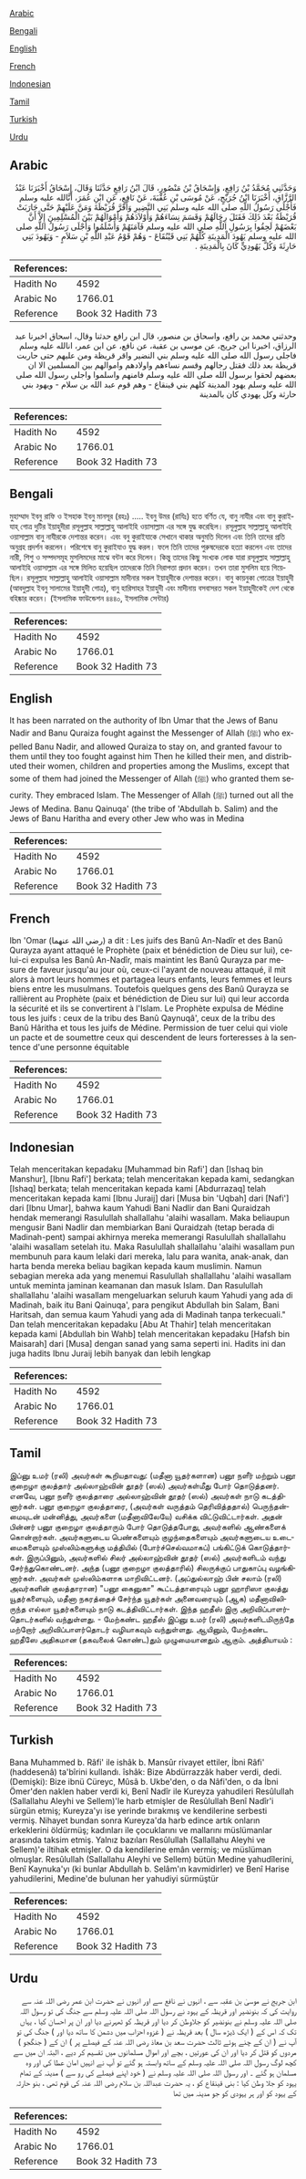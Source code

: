 [Arabic](#arabic)

[Bengali](#bengali)

[English](#english)

[French](#french)

[Indonesian](#indonesian)

[Tamil](#tamil)

[Turkish](#turkish)

[Urdu](#urdu)

## Arabic


<div dir="rtl" lang="ar" style={{fontSize:'larger',backgroundColor:'#f8f9fa',padding:20}}>
وَحَدَّثَنِي مُحَمَّدُ بْنُ رَافِعٍ، وَإِسْحَاقُ بْنُ مَنْصُورٍ، قَالَ ابْنُ رَافِعٍ حَدَّثَنَا وَقَالَ، إِسْحَاقُ أَخْبَرَنَا عَبْدُ الرَّزَّاقِ، أَخْبَرَنَا ابْنُ جُرَيْجٍ، عَنْ مُوسَى بْنِ عُقْبَةَ، عَنْ نَافِعٍ، عَنِ ابْنِ عُمَرَ، أَنَّالله عليه وسلم فَأَجْلَى رَسُولُ اللَّهِ صلى الله عليه وسلم بَنِي النَّضِيرِ وَأَقَرَّ قُرَيْظَةَ وَمَنَّ عَلَيْهِمْ حَتَّى حَارَبَتْ قُرَيْظَةُ بَعْدَ ذَلِكَ فَقَتَلَ رِجَالَهُمْ وَقَسَمَ نِسَاءَهُمْ وَأَوْلاَدَهُمْ وَأَمْوَالَهُمْ بَيْنَ الْمُسْلِمِينَ إِلاَّ أَنَّ بَعْضَهُمْ لَحِقُوا بِرَسُولِ اللَّهِ صلى الله عليه وسلم فَآمَنَهُمْ وَأَسْلَمُوا وَأَجْلَى رَسُولُ اللَّهِ صلى الله عليه وسلم يَهُودَ الْمَدِينَةِ كُلَّهُمْ بَنِي قَيْنُقَاعَ - وَهُمْ قَوْمُ عَبْدِ اللَّهِ بْنِ سَلاَمٍ - وَيَهُودَ بَنِي حَارِثَةَ وَكُلَّ يَهُودِيٍّ كَانَ بِالْمَدِينَةِ ‏.‏
</div>
<div style={{backgroundColor:'#f8f9fa',padding:20, marginBottom: 10}}><table> <thead> <tr> <th>References:</th> <th></th> </tr> </thead> <tbody><tr><td>Hadith No</td><td>4592</td></tr><tr><td>Arabic No</td><td>1766.01</td></tr><tr><td>Reference</td><td>Book 32 Hadith 73</td></tr></tbody></table></div>


<div dir="rtl" lang="ar" style={{fontSize:'larger',backgroundColor:'#f8f9fa',padding:20}}>
وحدثني محمد بن رافع، واسحاق بن منصور، قال ابن رافع حدثنا وقال، اسحاق اخبرنا عبد الرزاق، اخبرنا ابن جريج، عن موسى بن عقبة، عن نافع، عن ابن عمر، انالله عليه وسلم فاجلى رسول الله صلى الله عليه وسلم بني النضير واقر قريظة ومن عليهم حتى حاربت قريظة بعد ذلك فقتل رجالهم وقسم نساءهم واولادهم واموالهم بين المسلمين الا ان بعضهم لحقوا برسول الله صلى الله عليه وسلم فامنهم واسلموا واجلى رسول الله صلى الله عليه وسلم يهود المدينة كلهم بني قينقاع - وهم قوم عبد الله بن سلام - ويهود بني حارثة وكل يهودي كان بالمدينة
</div>
<div style={{backgroundColor:'#f8f9fa',padding:20, marginBottom: 10}}><table> <thead> <tr> <th>References:</th> <th></th> </tr> </thead> <tbody><tr><td>Hadith No</td><td>4592</td></tr><tr><td>Arabic No</td><td>1766.01</td></tr><tr><td>Reference</td><td>Book 32 Hadith 73</td></tr></tbody></table></div>

## Bengali


<div dir="ltr" lang="bn" style={{fontSize:'larger',backgroundColor:'#f8f9fa',padding:20}}>
মুহাম্মাদ ইবনু রাফি ও ইসহাক ইবনু মানসূর (রহঃ) ..... ইবনু উমর (রাযিঃ) হতে বর্ণিত যে, বানু নাযীর এবং বানু কুরাইযাহ্ গোত্র দুটির ইয়াহুদীরা রসূলুল্লাহ সাল্লাল্লাহু আলাইহি ওয়াসাল্লাম এর সঙ্গে যুদ্ধ করেছিল। রসূলুল্লাহ সাল্লাল্লাহু আলাইহি ওয়াসাল্লাম বানু নাযীরকে দেশান্তর করেন। এবং বনু কুরাইযাকে সেখানে থাকার অনুমতি দিলেন এবং তিনি তাদের প্রতি অনুগ্রহ প্রদর্শন করলেন। পরিশেষে বানু কুরাইযাও যুদ্ধ করল। ফলে তিনি তাদের পুরুষদেরকে হত্যা করলেন এবং তাদের নারী, শিশু ও সম্পদসমূহ মুসলিমদের মাঝে বন্টন করে দিলেন। কিন্তু তাদের কিছু সংখ্যক লোক যারা রসূলুল্লাহ সাল্লাল্লাহু আলাইহি ওয়াসাল্লাম এর সঙ্গে মিলিত হয়েছিল তাদেরকে তিনি নিরাপত্তা প্রদান করেন। তখন তারা মুসলিম হয়ে গিয়েছিল। রসূলুল্লাহ সাল্লাল্লাহু আলাইহি ওয়াসাল্লাম মাদীনার সকল ইয়াহুদীকে দেশান্তর করেন। বানু কায়নুকা গোত্রের ইয়াহুদী (আবদুল্লাহ ইবনু সালামের ইয়াহুদী গোত্র), বানু হারিসাহর ইয়াহুদী এবং মাদীনায় বসবাসরত সকল ইয়াহুদীকেই দেশ থেকে বহিষ্কার করেন। (ইসলামিক ফাউন্ডেশন ৪৪৪০, ইসলামিক সেন্টার)
</div>
<div style={{backgroundColor:'#f8f9fa',padding:20, marginBottom: 10}}><table> <thead> <tr> <th>References:</th> <th></th> </tr> </thead> <tbody><tr><td>Hadith No</td><td>4592</td></tr><tr><td>Arabic No</td><td>1766.01</td></tr><tr><td>Reference</td><td>Book 32 Hadith 73</td></tr></tbody></table></div>

## English


<div dir="ltr" lang="en" style={{fontSize:'larger',backgroundColor:'#f8f9fa',padding:20}}>
It has been narrated on the authority of Ibn Umar that the Jews of Banu Nadir and Banu Quraiza fought against the Messenger of Allah (ﷺ) who expelled Banu Nadir, and allowed Quraiza to stay on, and granted favour to them until they too fought against him Then he killed their men, and distributed their women, children and properties among the Muslims, except that some of them had joined the Messenger of Allah (ﷺ) who granted them security. They embraced Islam. The Messenger of Allah (ﷺ) turned out all the Jews of Medina. Banu Qainuqa' (the tribe of 'Abdullah b. Salim) and the Jews of Banu Haritha and every other Jew who was in Medina
</div>
<div style={{backgroundColor:'#f8f9fa',padding:20, marginBottom: 10}}><table> <thead> <tr> <th>References:</th> <th></th> </tr> </thead> <tbody><tr><td>Hadith No</td><td>4592</td></tr><tr><td>Arabic No</td><td>1766.01</td></tr><tr><td>Reference</td><td>Book 32 Hadith 73</td></tr></tbody></table></div>

## French


<div dir="ltr" lang="fr" style={{fontSize:'larger',backgroundColor:'#f8f9fa',padding:20}}>
Ibn 'Omar (رضي الله عنهما) a dit : Les juifs des Banû An-Nadîr et des Banû Qurayza ayant attaqué le Prophète (paix et bénédiction de Dieu sur lui), celui-ci expulsa les Banû An-Nadîr, mais maintint les Banû Qurayza par mesure de faveur jusqu'au jour où, ceux-ci l'ayant de nouveau attaqué, il mit alors à mort leurs hommes et partagea leurs enfants, leurs femmes et leurs biens entre les musulmans. Toutefois quelques gens des Banû Qurayza se rallièrent au Prophète (paix et bénédiction de Dieu sur lui) qui leur accorda la sécurité et ils se convertirent à l'Islam. Le Prophète expulsa de Médine tous les juifs : ceux de la tribu des Banû Qaynuqâ', ceux de la tribu des Banû Hâritha et tous les juifs de Médine. Permission de tuer celui qui viole un pacte et de soumettre ceux qui descendent de leurs forteresses à la sentence d'une personne équitable
</div>
<div style={{backgroundColor:'#f8f9fa',padding:20, marginBottom: 10}}><table> <thead> <tr> <th>References:</th> <th></th> </tr> </thead> <tbody><tr><td>Hadith No</td><td>4592</td></tr><tr><td>Arabic No</td><td>1766.01</td></tr><tr><td>Reference</td><td>Book 32 Hadith 73</td></tr></tbody></table></div>

## Indonesian


<div dir="ltr" lang="id" style={{fontSize:'larger',backgroundColor:'#f8f9fa',padding:20}}>
Telah menceritakan kepadaku [Muhammad bin Rafi'] dan [Ishaq bin Manshur], [Ibnu Rafi'] berkata; telah menceritakan kepada kami, sedangkan [Ishaq] berkata; telah menceritakan kepada kami [Abdurrazaq] telah menceritakan kepada kami [Ibnu Juraij] dari [Musa bin 'Uqbah] dari [Nafi'] dari [Ibnu Umar], bahwa kaum Yahudi Bani Nadlir dan Bani Quraidzah hendak memerangi Rasulullah shallallahu 'alaihi wasallam. Maka beliaupun mengusir Bani Nadlir dan membiarkan Bani Quraidzah (tetap berada di Madinah-pent) sampai akhirnya mereka memerangi Rasulullah shallallahu 'alaihi wasallam setelah itu. Maka Rasulullah shallallahu 'alaihi wasallam pun membunuh para kaum lelaki dari mereka, lalu para wanita, anak-anak, dan harta benda mereka beliau bagikan kepada kaum muslimin. Namun sebagian mereka ada yang menemui Rasulullah shallallahu 'alaihi wasallam untuk meminta jaminan keamanan dan masuk Islam. Dan Rasulullah shallallahu 'alaihi wasallam mengeluarkan seluruh kaum Yahudi yang ada di Madinah, baik itu Bani Qainuqa', para pengikut Abdullah bin Salam, Bani Haritsah, dan semua kaum Yahudi yang ada di Madinah tanpa terkecuali." Dan telah menceritakan kepadaku [Abu At Thahir] telah menceritakan kepada kami [Abdullah bin Wahb] telah menceritakan kepadaku [Hafsh bin Maisarah] dari [Musa] dengan sanad yang sama seperti ini. Hadits ini dan juga hadits Ibnu Juraij lebih banyak dan lebih lengkap
</div>
<div style={{backgroundColor:'#f8f9fa',padding:20, marginBottom: 10}}><table> <thead> <tr> <th>References:</th> <th></th> </tr> </thead> <tbody><tr><td>Hadith No</td><td>4592</td></tr><tr><td>Arabic No</td><td>1766.01</td></tr><tr><td>Reference</td><td>Book 32 Hadith 73</td></tr></tbody></table></div>

## Tamil


<div dir="ltr" lang="ta" style={{fontSize:'larger',backgroundColor:'#f8f9fa',padding:20}}>
இப்னு உமர் (ரலி) அவர்கள் கூறியதாவது: (மதீனா யூதர்களான) பனூ நளீர் மற்றும் பனூ குறைழா குலத்தார் அல்லாஹ்வின் தூதர் (ஸல்) அவர்கள்மீது போர் தொடுத்தனர். எனவே, பனூ நளீர் குலத்தாரை அல்லாஹ்வின் தூதர் (ஸல்) அவர்கள் நாடு கடத்தினார்கள். பனூ குறைழா குலத்தாரை, (அவர்கள் வருத்தம் தெரிவித்ததால்) பெருந்தன்மையுடன் மன்னித்து, அவர்களை (மதீனாவிலேயே) வசிக்க விட்டுவிட்டார்கள். அதன் பின்னர் பனூ குறைழா குலத்தாரும் போர் தொடுத்தபோது, அவர்களில் ஆண்களைக் கொன்றார்கள். அவர்களுடைய பெண்களையும் குழந்தைகளையும் அவர்களுடைய உடைமைகளையும் முஸ்லிம்களுக்கு மத்தியில் (போர்ச்செல்வமாகப்) பங்கிட்டுக் கொடுத்தார்கள். இருப்பினும், அவர்களில் சிலர் அல்லாஹ்வின் தூதர் (ஸல்) அவர்களிடம் வந்து சேர்ந்துகொண்டனர். அந்த (பனூ குறைழா குலத்தாரில்) சிலருக்குப் பாதுகாப்பு வழங்கினார்கள். அவர்கள் முஸ்லிம்களாக மாறிவிட்டனர். (அப்துல்லாஹ் பின் சலாம் (ரலி) அவர்களின் குலத்தாரான) "பனூ கைனுகா" கூட்டத்தாரையும் பனூ ஹாரிஸா குலத்து யூதர்களையும், மதீனா நகரத்தைச் சேர்ந்த யூதர்கள் அனைவரையும் (ஆக) மதீனாவிலிருந்த எல்லா யூதர்களையும் நாடு கடத்திவிட்டார்கள். இந்த ஹதீஸ் இரு அறிவிப்பாளர்தொடர்களில் வந்துள்ளது. - மேற்கண்ட ஹதீஸ் இப்னு உமர் (ரலி) அவர்களிடமிருந்தே மற்றோர் அறிவிப்பாளர்தொடர் வழியாகவும் வந்துள்ளது. ஆயினும், மேற்கண்ட ஹதீஸே அதிகமான (தகவலைக் கொண்ட)தும் முழுமையானதும் ஆகும். அத்தியாயம் :
</div>
<div style={{backgroundColor:'#f8f9fa',padding:20, marginBottom: 10}}><table> <thead> <tr> <th>References:</th> <th></th> </tr> </thead> <tbody><tr><td>Hadith No</td><td>4592</td></tr><tr><td>Arabic No</td><td>1766.01</td></tr><tr><td>Reference</td><td>Book 32 Hadith 73</td></tr></tbody></table></div>

## Turkish


<div dir="ltr" lang="tr" style={{fontSize:'larger',backgroundColor:'#f8f9fa',padding:20}}>
Bana Muhammed b. Râfi' ile ishâk b. Mansûr rivayet ettiler, İbni Râfi' (haddesenâ) ta'bîrini kullandı. îshâk: Bize Abdürrazzâk haber verdi, dedi. (Demişki): Bize ibnü Cüreyc, Mûsâ b. Ukbe'den, o da Nâfi'den, o da İbni Ömer'den naklen haber verdi ki, Benî Nadîr ile Kureyza yahudileri Resûlullah (Sallallahu Aleyhi ve Sellem)'le harb etmişler de Resûlullah Benî Nadîr'i sürgün etmiş; Kureyza'yı ise yerinde bırakmış ve kendilerine serbesti vermiş. Nihayet bundan sonra Kureyza'da harb edince artık onların erkeklerini öldürmüş; kadınları ile çocuklarını ve mallarını müslümanlar arasında taksim etmiş. Yalnız bazıları Resûlullah (Sallallahu Aleyhi ve Sellem)'e iltihak etmişler. O da kendilerine emân vermiş; ve müslüman olmuşlar. Resûlullah (Sallallahu Aleyhi ve Sellem) bütün Medine yahudîlerini, Benî Kaynuka'yı (ki bunlar Abdullah b. Selâm'ın kavmidirler) ve Benî Harise yahudilerini, Medine'de bulunan her yahudiyi sürmüştür
</div>
<div style={{backgroundColor:'#f8f9fa',padding:20, marginBottom: 10}}><table> <thead> <tr> <th>References:</th> <th></th> </tr> </thead> <tbody><tr><td>Hadith No</td><td>4592</td></tr><tr><td>Arabic No</td><td>1766.01</td></tr><tr><td>Reference</td><td>Book 32 Hadith 73</td></tr></tbody></table></div>

## Urdu


<div dir="rtl" lang="ur" style={{fontSize:'larger',backgroundColor:'#f8f9fa',padding:20}}>
ابن جریج نے موسیٰ بن عقبہ سے ، انہوں نے نافع سے اور انہوں نے حضرت ابن عمر رضی اللہ عنہ سے روایت کی کہ بنونضیر اور قریظہ کے یہود نے رسول اللہ صلی اللہ علیہ وسلم سے جنگ کی تو رسول اللہ صلی اللہ علیہ وسلم نے بنونضیر کو جلاوطن کر دیا اور قریظہ کو ٹھہرنے دیا اور ان پر احسان کیا ، یہاں تک کہ اس کے ( ایک ڈیڑھ سال ) بعد قریظہ نے ( غزوہ احزاب میں دشمن کا ساتھ دیا اور ) جنگ کی تو آپ نے ( ان کے چنے ہوئے ثالث حضرت سعد بن معاذ رضی اللہ عنہ کے فیصلے پر ) ان کے ( جنگجو ) مردوں کو قتل کر دیا اور ان کی عورتیں ، بچے اور اموال مسلمانوں میں تقسیم کر دیے ، البتہ ان میں سے کچھ لوگ رسول اللہ صلی اللہ علیہ وسلم کے ساتھ وابستہ ہو گئے تو آپ نے انہیں امان عطا کی اور وہ مسلمان ہو گئے ۔ اور رسول اللہ صلی اللہ علیہ وسلم نے ( خود اپنے فیصلے کی رو سے ) مدینہ کے تمام یہود کو جلا وطن کیا : بنی قینقاع کو ، یہ حضرت عبداللہ بن سلام رضی اللہ عنہ کی قوم تھی ، بنو حارثہ کے یہود کو اور ہر یہودی کو جو مدینہ میں تھا
</div>
<div style={{backgroundColor:'#f8f9fa',padding:20, marginBottom: 10}}><table> <thead> <tr> <th>References:</th> <th></th> </tr> </thead> <tbody><tr><td>Hadith No</td><td>4592</td></tr><tr><td>Arabic No</td><td>1766.01</td></tr><tr><td>Reference</td><td>Book 32 Hadith 73</td></tr></tbody></table></div>